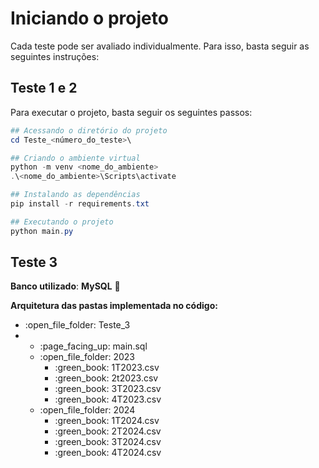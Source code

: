 # Iniciando o projeto

Cada teste pode ser avaliado individualmente. Para isso, basta seguir as seguintes instruções:

## Teste 1 e 2

Para executar o projeto, basta seguir os seguintes passos:
```powershell
## Acessando o diretório do projeto
cd Teste_<número_do_teste>\

## Criando o ambiente virtual
python -m venv <nome_do_ambiente>
.\<nome_do_ambiente>\Scripts\activate

## Instalando as dependências
pip install -r requirements.txt

## Executando o projeto
python main.py
```

## Teste 3
**Banco utilizado**: **MySQL** :dolphin:

**Arquitetura das pastas implementada no código:**

<ul>
    <li>:open_file_folder: Teste_3</li>
    <li>
    <ul>
        <li>:page_facing_up: main.sql</li>
        <li>:open_file_folder: 2023
        <ul>
            <li>:green_book: 1T2023.csv</li>
            <li>:green_book: 2t2023.csv</li>
            <li>:green_book: 3T2023.csv</li>
            <li>:green_book: 4T2023.csv</li>
        </ul>
    </li>
    <li>:open_file_folder: 2024
        <ul>
            <li>:green_book: 1T2024.csv</li>
            <li>:green_book: 2T2024.csv</li>
            <li>:green_book: 3T2024.csv</li>
            <li>:green_book: 4T2024.csv</li>
        </ul>
    </li>
    </ul>
    </li>
</ul>
